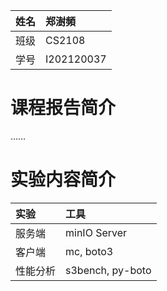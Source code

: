 
|姓名|郑澍頻|
|:---|:---|
|班级|CS2108|
|学号|I202120037|


# 课程报告简介

……

# 实验内容简介

|实验|工具|
|:---|:---|
|服务端|minIO Server|
|客户端|mc, boto3|
|性能分析|s3bench, py-boto|
